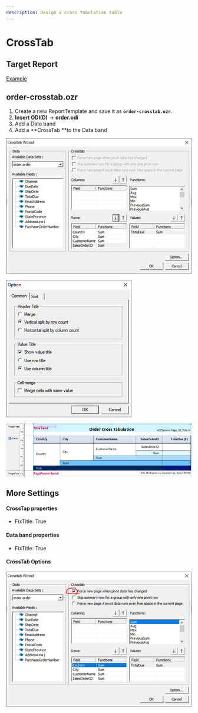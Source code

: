 ```yaml
---
description: Design a cross tabulation table
---
```


# CrossTab

## Target Report

[Example](http://oz.ozeform.io/oz/edu/reportdev/order-crosstab.html)

## order-crosstab.ozr&#x20;

1. Create a new ReportTemplate and save it as **`order-crosstab.ozr`**.
2. **Insert ODI(D)** -> **order.odi**
3. Add a Data band
4. Add a **CrossTab **to the Data band

![](../.gitbook/assets/crosstab-wizard.png)

![](../.gitbook/assets/crosstab-wizard-option.png)

![](../.gitbook/assets/order-crosstab.png)

## More Settings

#### CrossTap properties

* FixTitle: True

#### Data band properties

* FixTitle: True

#### CrossTab Options

![](../.gitbook/assets/crosstab-force-newpage.png)
